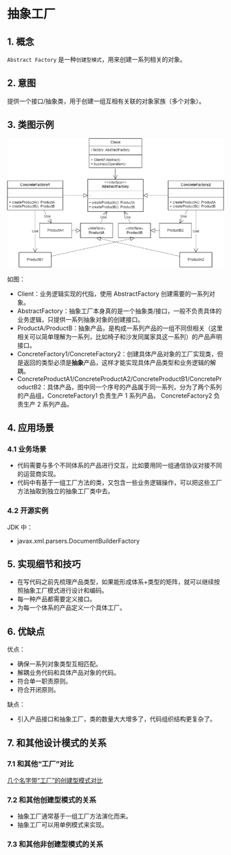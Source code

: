 # 抽象工厂
## 1. 概念
`Abstract Factory` 是一种`创建型模式`，用来创建一系列相关的对象。

## 2. 意图
提供一个接口/抽象类，用于创建一组互相有关联的对象家族（多个对象）。

## 3. 类图示例
![abstractfactory](../../resource/design_pattern/abstractfactory.drawio.png)

如图：
* Client：业务逻辑实现的代指，使用 AbstractFactory 创建需要的一系列对象。
* AbstractFactory：抽象工厂本身真的是一个抽象类/接口，一般不负责具体的业务逻辑，只提供一系列抽象对象的创建接口。
* ProductA/ProductB：抽象产品，是构成一系列产品的一组不同但相关（这里相关可以简单理解为一系列，比如椅子和沙发同属家具这一系列）的产品声明接口。
* ConcreteFactory1/ConcreteFactory2：创建具体产品对象的工厂实现类，但是返回的类型必须是**抽象**产品，这样才能实现具体产品类型和业务逻辑的解耦。
* ConcreteProductA1/ConcreteProductA2/ConcreteProductB1/ConcreteProductB2：具体产品，图中同一个序号的产品属于同一系列，分为了两个系列的产品组，ConcreteFactory1 负责生产 1 系列产品， ConcreteFactory2 负责生产 2 系列产品。

## 4. 应用场景
### 4.1 业务场景
* 代码需要与多个不同体系的产品进行交互，比如要用同一组通信协议对接不同的运营商实现。
* 代码中有基于一组工厂方法的类，又包含一些业务逻辑操作，可以把这些工厂方法抽取到独立的抽象工厂类中去。

### 4.2 开源实例
JDK 中：
* javax.xml.parsers.DocumentBuilderFactory

## 5. 实现细节和技巧
* 在写代码之前先梳理产品类型，如果能形成体系+类型的矩阵，就可以继续按照抽象工厂模式进行设计和编码。
* 每一种产品都需要定义接口。
* 为每一个体系的产品定义一个具体工厂。

## 6. 优缺点
优点：
* 确保一系列对象类型互相匹配。
* 解耦业务代码和具体产品对象的代码。
* 符合单一职责原则。
* 符合开闭原则。

缺点：
* 引入产品接口和抽象工厂，类的数量大大增多了，代码组织结构更复杂了。

## 7. 和其他设计模式的关系
### 7.1 和其他“工厂”对比
[几个名字带“工厂”的创建型模式对比](./几种“工厂”之间的区别.md)

### 7.2 和其他创建型模式的关系
* 抽象工厂通常基于一组工厂方法演化而来。
* 抽象工厂可以用单例模式来实现。

### 7.3 和其他非创建型模式的关系
